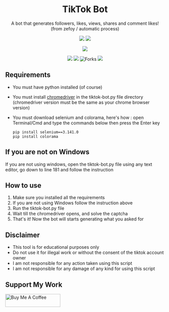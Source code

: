 <h1 align="center">TikTok Bot</h1>
<p align="center">A bot that generates followers, likes, views, shares and comment likes!<br>(from zefoy / automatic process)<p>

<p align="center">
<a href="https://github.com/simonfarah/tiktok-bot">
<img src="https://img.shields.io/badge/tiktok bot-EE1D52?&style=for-the-badge&logo=tiktok"></a>

<img src="https://img.shields.io/badge/python-FFD43B?&style=for-the-badge&logo=python">
</p>

<p align="center">
<a href="https://github.com/simonfarah"><img src="https://img.shields.io/badge/author-simon farah-red.svg?style=for-the-badge&logo=github"></a>
</p>

<p align="center">
<img src="https://img.shields.io/github/forks/simonfarah/tiktok-bot?color=EE1D52&style=flat-square">
<img src="https://img.shields.io/github/stars/simonfarah/tiktok-bot?color=EE1D52&style=flat-square">
<img title="Forks" src="https://img.shields.io/github/followers/simonfarah?color=EE1D52&style=flat-square">
<img src="https://img.shields.io/badge/maintained-yes-EE1D52?&style=flat-square">
</p>

## Requirements
* You must have python installed (of course)
* You must install [chromedriver](https://chromedriver.chromium.org/downloads) in the tiktok-bot.py file directory (chromedriver version must be the same as your chrome browser version)
* You must download selenium and colorama, here's how : open Terminal/Cmd and type the commands below then press the Enter key

      pip install selenium==3.141.0
      pip install colorama

## If you are not on Windows
If you are not using windows, open the tiktok-bot.py file using any text editor, go down to line 181 and follow the instruction

## How to use
1. Make sure you installed all the requirements
2. If you are not using Windows follow the instruction above
3. Run the tiktok-bot.py file
4. Wait till the chromedriver opens, and solve the captcha
5. That's it! Now the bot will starts generating what you asked for

## Disclaimer
* This tool is for educational purposes only
* Do not use it for illegal work or without the consent of the tiktok account owner
* I am not responsible for any action taken using this script
* I am not responsible for any damage of any kind for using this script

## Support My Work
<a href="https://www.buymeacoffee.com/simonfarah" target="blank"><img src="https://cdn.buymeacoffee.com/buttons/default-orange.png" alt="Buy Me A Coffee" height="41" width="174"></a>
